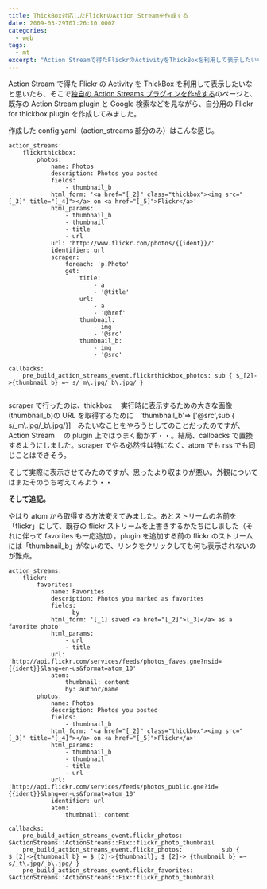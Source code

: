 ```yaml
---
title: ThickBox対応したFlickrのAction Streamを作成する
date: 2009-03-29T07:26:10.000Z
categories:
  - web
tags:
  - mt
excerpt: "Action Streamで得たFlickrのActivityをThickBoxを利用して表示したいなと思いたち、そこで独自のAction Streamsプラグインを作成するのページと、既存のAction Stream pluginとGoogle検索などを見ながら、自分用のFlickr for thickbox pluginを作成してみました。"
---
```


Action Stream で得た Flickr の Activity を ThickBox を利用して表示したいなと思いたち、そこで[独自の Action Streams プラグインを作成する](http://www.movabletype.jp/documentation/actionstreams/building_action_streams_plugin.html)のページと、既存の Action Stream plugin と Google 検索などを見ながら、自分用の Flickr for thickbox plugin を作成してみました。

作成した config.yaml（action_streams 部分のみ）はこんな感じ。

```
action_streams:
    flickrthickbox:
        photos:
            name: Photos
            description: Photos you posted
            fields:
                - thumbnail_b
            html_form: '<a href="[_2]" class="thickbox"><img src="[_3]" title="[_4]"></a> on <a href="[_5]">Flickr</a>'
            html_params:
                - thumbnail_b
                - thumbnail
                - title
                - url
            url: 'http://www.flickr.com/photos/{{ident}}/'
            identifier: url
            scraper:
                foreach: 'p.Photo'
                get:
                    title:
                        - a
                        - '@title'
                    url:
                        - a
                        - '@href'
                    thumbnail:
                        - img
                        - '@src'
                    thumbnail_b:
                        - img
                        - '@src'

callbacks:
    pre_build_action_streams_event.flickrthickbox_photos: sub { $_[2]->{thumbnail_b} =~ s/_m\.jpg/_b\.jpg/ }


```

scraper で行ったのは、thickbox 　実行時に表示するための大きな画像(thumbnail_b)の URL を取得するために　'thumbnail_b'=> \['@src',sub { s/\_m\\.jpg/\_b\\.jpg/}\]　みたいなことをやろうとしてのことだったのですが、Action Stream 　の plugin 上ではうまく動かず・・。結局、callbacks で置換するようにしました。scraper でやる必然性は特になく、atom でも rss でも同じことはできそう。

そして実際に表示させてみたのですが、思ったより収まりが悪い。外観についてはまたそのうち考えてみよう・・

**そして追記。**

やはり atom から取得する方法変えてみました。あとストリームの名前を「flickr」にして、既存の flickr ストリームを上書きするかたちにしました（それに伴って favorites も一応追加）。plugin を追加する前の flickr のストリームには「thumbnail_b」がないので、リンクをクリックしても何も表示されないのが難点。

```
action_streams:
    flickr:
        favorites:
            name: Favorites
            description: Photos you marked as favorites
            fields:
                - by
            html_form: '[_1] saved <a href="[_2]">[_3]</a> as a favorite photo'
            html_params:
                - url
                - title
            url: 'http://api.flickr.com/services/feeds/photos_faves.gne?nsid={{ident}}&lang=en-us&format=atom_10'
            atom:
                thumbnail: content
                by: author/name
        photos:
            name: Photos
            description: Photos you posted
            fields:
                - thumbnail_b
            html_form: '<a href="[_2]" class="thickbox"><img src="[_3]" title="[_4]"></a> on <a href="[_5]">Flickr</a>'
            html_params:
                - thumbnail_b
                - thumbnail
                - title
                - url
            url: 'http://api.flickr.com/services/feeds/photos_public.gne?id={{ident}}&lang=en-us&format=atom_10'
            identifier: url
            atom:
                thumbnail: content

callbacks:
    pre_build_action_streams_event.flickr_photos:           $ActionStreams::ActionStreams::Fix::flickr_photo_thumbnail
    pre_build_action_streams_event.flickr_photos:           sub { $_[2]->{thumbnail_b} = $_[2]->{thumbnail}; $_[2]-> {thumbnail_b} =~ s/_t\.jpg/_b\.jpg/ }
    pre_build_action_streams_event.flickr_favorites:        $ActionStreams::ActionStreams::Fix::flickr_photo_thumbnail

```
